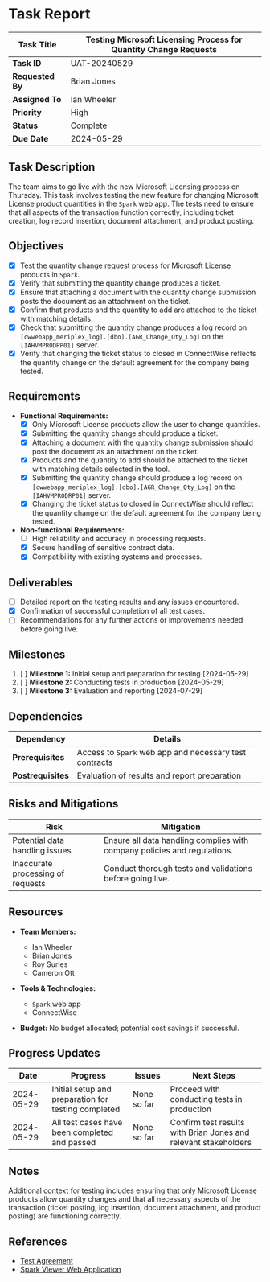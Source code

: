 # Task Report

| **Task Title**   | Testing Microsoft Licensing Process for Quantity Change Requests |
| ---------------- | ---------------------------------------------------------------- |
| **Task ID**      | UAT-20240529                                                     |
| **Requested By** | Brian Jones                                                      |
| **Assigned To**  | Ian Wheeler                                                      |
| **Priority**     | High                                                             |
| **Status**       | Complete                                                         |
| **Due Date**     | 2024-05-29                                                       |

## Task Description

The team aims to go live with the new Microsoft Licensing process on Thursday. This task involves testing the new feature for changing Microsoft License product quantities in the `Spark` web app. The tests need to ensure that all aspects of the transaction function correctly, including ticket creation, log record insertion, document attachment, and product posting.

## Objectives

- [x] Test the quantity change request process for Microsoft License products in `Spark`.
- [x] Verify that submitting the quantity change produces a ticket.
- [x] Ensure that attaching a document with the quantity change submission posts the document as an attachment on the ticket.
- [x] Confirm that products and the quantity to add are attached to the ticket with matching details.
- [x] Check that submitting the quantity change produces a log record on `[cwwebapp_meriplex_log].[dbo].[AGR_Change_Qty_Log]` on the `[IAHVMPRODRP01]` server.
- [x] Verify that changing the ticket status to closed in ConnectWise reflects the quantity change on the default agreement for the company being tested.

## Requirements

- **Functional Requirements:**
    - [x] Only Microsoft License products allow the user to change quantities.
    - [x] Submitting the quantity change should produce a ticket.
    - [x] Attaching a document with the quantity change submission should post the document as an attachment on the ticket.
    - [x] Products and the quantity to add should be attached to the ticket with matching details selected in the tool.
    - [x] Submitting the quantity change should produce a log record on `[cwwebapp_meriplex_log].[dbo].[AGR_Change_Qty_Log]` on the `[IAHVMPRODRP01]` server.
    - [x] Changing the ticket status to closed in ConnectWise should reflect the quantity change on the default agreement for the company being tested.

- **Non-functional Requirements:**
    - [ ] High reliability and accuracy in processing requests.
    - [x] Secure handling of sensitive contract data.
    - [x] Compatibility with existing systems and processes.

## Deliverables

- [ ] Detailed report on the testing results and any issues encountered.
- [x] Confirmation of successful completion of all test cases.
- [ ] Recommendations for any further actions or improvements needed before going live.

## Milestones

1. [ ]  **Milestone 1:** Initial setup and preparation for testing [2024-05-29]
2. [ ]  **Milestone 2:** Conducting tests in production [2024-05-29]
3. [ ]  **Milestone 3:** Evaluation and reporting [2024-07-29]

## Dependencies

| **Dependency**     | **Details**            |
| ------------------ | ---------------------- |
| **Prerequisites**  | Access to `Spark` web app and necessary test contracts |
| **Postrequisites** | Evaluation of results and report preparation |

## Risks and Mitigations

|**Risk**|**Mitigation**|
|---|---|
|Potential data handling issues| Ensure all data handling complies with company policies and regulations.|
|Inaccurate processing of requests| Conduct thorough tests and validations before going live.|

## Resources

- **Team Members:**
    - Ian Wheeler
    - Brian Jones
    - Roy Surles
    - Cameron Ott

- **Tools & Technologies:**
    - `Spark` web app
    - ConnectWise

- **Budget:** No budget allocated; potential cost savings if successful.

## Progress Updates

| **Date**   | **Progress**                                        | **Issues**  | **Next Steps**                                                  |
| ---------- | --------------------------------------------------- | ----------- | --------------------------------------------------------------- |
| 2024-05-29 | Initial setup and preparation for testing completed | None so far | Proceed with conducting tests in production                     |
| 2024-05-29 | All test cases have been completed and passed       | None so far | Confirm test results with Brian Jones and relevant stakeholders |

## Notes

Additional context for testing includes ensuring that only Microsoft License products allow quantity changes and that all necessary aspects of the transaction (ticket posting, log insertion, document attachment, and product posting) are functioning correctly.

## References

- [Test Agreement](https://connect.meriplex.com/v4_6_release/services/system_io/router/openrecord.rails?recordType=AgreementFV&recid=19064&companyName=Meriplex)
- [Spark Viewer Web Application](https://slviewer.meriplex.com/)

